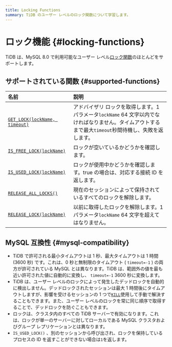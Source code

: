 ```yaml
---
title: Locking Functions
summary: TiDB のユーザー レベルのロック関数について学習します。
---
```


# ロック機能 {#locking-functions}

TiDB は、MySQL 8.0 で利用可能なユーザー レベル[ロック関数](https://dev.mysql.com/doc/refman/8.0/en/locking-functions.html)のほとんどをサポートします。

## サポートされている関数 {#supported-functions}

| 名前                                                                                                                 | 説明                                                                                       |
| :----------------------------------------------------------------------------------------------------------------- | :--------------------------------------------------------------------------------------- |
| [`GET_LOCK(lockName, timeout)`](https://dev.mysql.com/doc/refman/8.0/en/locking-functions.html#function_get-lock)  | アドバイザリ ロックを取得します。1 パラメータ`lockName` 64 文字以内でなければなりません。タイムアウトするまで最大`timeout`秒間待機し、失敗を返します。 |
| [`IS_FREE_LOCK(lockName)`](https://dev.mysql.com/doc/refman/8.0/en/locking-functions.html#function_is-free-lock)   | ロックが空いているかどうかを確認します。                                                                     |
| [`IS_USED_LOCK(lockName)`](https://dev.mysql.com/doc/refman/8.0/en/locking-functions.html#function_is-used-lock)   | ロックが使用中かどうかを確認します。true の場合は、対応する接続​​ ID を返します。                                           |
| [`RELEASE_ALL_LOCKS()`](https://dev.mysql.com/doc/refman/8.0/en/locking-functions.html#function_release-all-locks) | 現在のセッションによって保持されているすべてのロックを解除します。                                                        |
| [`RELEASE_LOCK(lockName)`](https://dev.mysql.com/doc/refman/8.0/en/locking-functions.html#function_release-lock)   | 以前に取得したロックを解除します。1 パラメータ`lockName` 64 文字を超えてはなりません。                                      |

## MySQL 互換性 {#mysql-compatibility}

-   TiDB で許可される最小タイムアウトは 1 秒、最大タイムアウトは 1 時間 (3600 秒) です。これは、0 秒と無制限のタイムアウト ( `timeout=-1` ) の両方が許可されている MySQL とは異なります。TiDB は、範囲外の値を最も近い許可された値に自動的に変換し、 `timeout=-1` 3600 秒に変換します。
-   TiDB は、ユーザー レベルのロックによって発生したデッドロックを自動的に検出しません。デッドロックされたセッションは最大 1 時間後にタイムアウトしますが、影響を受けるセッションの 1 つで[`KILL`](/sql-statements/sql-statement-kill.md)使用して手動で解決することもできます。また、ユーザー レベルのロックを常に同じ順序で取得することで、デッドロックを防ぐこともできます。
-   ロックは、クラスタ内のすべての TiDB サーバーで有効になります。これは、ロックが単一のサーバーに対してローカルである MySQL クラスタおよびグループ レプリケーションとは異なります。
-   `IS_USED_LOCK()` 、別のセッションから呼び出され、ロックを保持しているプロセスの ID を返すことができない場合は`1`を返します。
